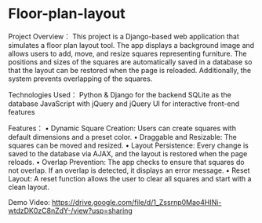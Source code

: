 # Floor-plan-layout
Project Overview：
This project is a Django-based web application that simulates a floor plan layout tool. The app displays a background image and allows users to add, move, and resize squares representing furniture. The positions and sizes of the squares are automatically saved in a database so that the layout can be restored when the page is reloaded. Additionally, the system prevents overlapping of the squares.

Technologies Used：
Python & Django for the backend
SQLite as the database
JavaScript with jQuery and jQuery UI for interactive front-end features

Features：
• Dynamic Square Creation: Users can create squares with default dimensions and a preset color.
• Draggable and Resizable: The squares can be moved and resized.
• Layout Persistence: Every change is saved to the database via AJAX, and the layout is restored when the page reloads.
• Overlap Prevention: The app checks to ensure that squares do not overlap. If an overlap is detected, it displays an error message.
• Reset Layout: A reset function allows the user to clear all squares and start with a clean layout.

Demo Video: https://drive.google.com/file/d/1_Zssrnp0Mao4HINi-wtdzDK0zC8nZdY-/view?usp=sharing
